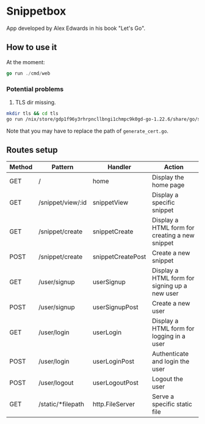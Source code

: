 # Snippetbox

App developed by Alex Edwards in his book "Let's Go".

## How to use it

At the moment:

```go
go run ./cmd/web
```

### Potential problems

1. TLS dir missing.

```bash
mkdir tls && cd tls
go run /nix/store/gdp1f96y3rhrpncllbngi1chmpc9k0gd-go-1.22.6/share/go/src/crypto/tls/generate_cert.go --rsa-bits=2048 --host=localhost
```

Note that you may have to replace the path of `generate_cert.go`.

## Routes setup

| Method | Pattern                 | Handler          | Action                                         |
|--------|-------------------------|------------------|------------------------------------------------|
| GET    | /                       | home             | Display the home page                          |
| GET    | /snippet/view/:id       | snippetView      | Display a specific snippet                     |
| GET    | /snippet/create         | snippetCreate    | Display a HTML form for creating a new snippet |
| POST   | /snippet/create         | snippetCreatePost| Create a new snippet                           |
| GET    | /user/signup            | userSignup       | Display a HTML form for signing up a new user  |
| POST   | /user/signup            | userSignupPost   | Create a new user                              |
| GET    | /user/login             | userLogin        | Display a HTML form for logging in a user      |
| POST   | /user/login             | userLoginPost    | Authenticate and login the user                |
| POST   | /user/logout            | userLogoutPost   | Logout the user                                |
| GET    | /static/*filepath       | http.FileServer  | Serve a specific static file                   |

